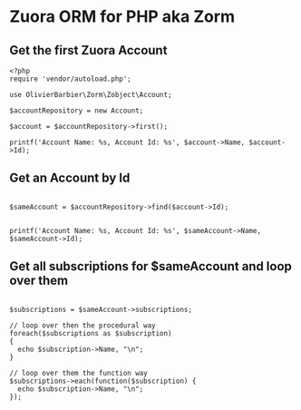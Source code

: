 # Zuora ORM for PHP aka Zorm

## Get the first Zuora Account
```
<?php
require 'vendor/autoload.php';

use OlivierBarbier\Zorm\Zobject\Account;

$accountRepository = new Account;

$account = $accountRepository->first();

printf('Account Name: %s, Account Id: %s', $account->Name, $account->Id);
```

## Get an Account by Id
```

$sameAccount = $accountRepository->find($account->Id);


printf('Account Name: %s, Account Id: %s', $sameAccount->Name, $sameAccount->Id);
```

## Get all subscriptions for $sameAccount and loop over them
```

$subscriptions = $sameAccount->subscriptions;

// loop over then the procedural way
foreach($subscriptions as $subscription)
{
  echo $subscription->Name, "\n";
}

// loop over them the function way
$subscriptions->each(function($subscription) {
  echo $subscription->Name, "\n";
});
```
